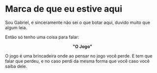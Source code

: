
  

# Marca de que eu estive aqui

  

Sou Gabriel, e sinceramente não sei o que botar aqui, duvido muito que algum leia.

  

Então só tenho uma coisa para falar:

  

 <b><center> "**O Jogo**" </center></b>

O jogo é uma brincadeira onde ao pensar no jogo você perde. E tem que falar que perdeu, e no caso perdi da mesma forma que você caso você saiba dele.